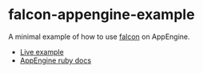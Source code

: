# falcon-appengine-example
A minimal example of how to use [falcon](https://github.com/socketry/falcon) on AppEngine.

- [Live example](https://sandbox-448622.ts.r.appspot.com/)
- [AppEngine ruby docs](https://cloud.google.com/appengine/docs/standard/ruby/runtime)



